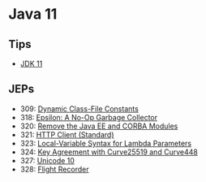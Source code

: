 # Java 11

## Tips
* [JDK 11](http://openjdk.java.net/projects/jdk/11/)

## JEPs

* 309: [Dynamic Class-File Constants](http://openjdk.java.net/jeps/309)  
* 318: [Epsilon: A No-Op Garbage Collector](http://openjdk.java.net/jeps/318)  
* 320: [Remove the Java EE and CORBA Modules](http://openjdk.java.net/jeps/320)  
* 321: [HTTP Client (Standard)](http://openjdk.java.net/jeps/321)  
* 323: [Local-Variable Syntax for Lambda Parameters](http://openjdk.java.net/jeps/323)  
* 324: [Key Agreement with Curve25519 and Curve448](http://openjdk.java.net/jeps/324)  
* 327: [Unicode 10](http://openjdk.java.net/jeps/327)  
* 328: [Flight Recorder](http://openjdk.java.net/jeps/328)
